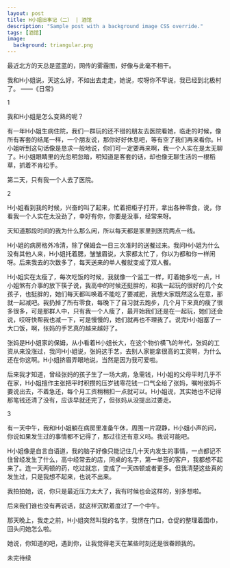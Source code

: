 ```yaml
---
layout: post
title: H小姐旧事记（二） | 酒馆
description: "Sample post with a background image CSS override."
tags: [酒馆]
image: 
  background: triangular.png
---
```


最近北方的天总是蓝蓝的，网传的雾霾图，好像与此毫不相干。

我和H小姐说，天这么好，不如出去走走，她说，哎呀你不早说，我已经到北极村了。
——《日常》

1

我和H小姐是怎么变熟的呢？
 
有一年H小姐生病住院，我们一群玩的还不错的朋友去医院看她，临走的时候，像所有客套的结尾一样，一个朋友说，那你好好休息吧，等有空了我们再来看你。H小姐听到这句话像是恳求一般地说，你们可一定要再来啊，我一个人实在是太无聊了。H小姐眼睛里的光忽明忽暗，明知道是客套的话，却也像无聊生活的一根稻草，抓着不肯松手。
 
第二天，只有我一个人去了医院。

2

H小姐看到我的时候，兴奋的叫了起来，忙着把柜子打开，拿出各种零食，说，你看我一个人实在太没劲了，幸好有你，你要是没事，经常来呀。

天知道那段时间的我为什么那么闲，所以每天都是家里到医院两点一线。

H小姐的病房格外冷清，除了保姆会一日三次准时的送餐过来。我问H小姐为什么没有其他人来，H小姐托着腮，皱皱眉说，大家都太忙了，你以为都和你一样闲呀。后来我去的次数多了，每天送来的单人餐就变成了双人餐。

H小姐实在太瘦了，每次吃饭的时候，我就像一个监工一样，盯着她多吃一点，H小姐煞有介事的放下筷子说，我高中的时候还挺胖的，和我一起玩的很好的几个女孩子，也挺胖的，她们每天都叫唤着不能吃了要减肥，我想大家既然这么在意，那就一起减吧。我扔掉了所有零食，每晚下了自习就去跑步，几个月下来真的瘦了很多很多，可是那群人中，只有我一个人瘦了，最开始我们还是在一起玩，她们还会说，哎呀快帮我也减一下，可是慢慢的，她们就再也不理我了。说完H小姐塞了一大口饭，啊，张妈的手艺真的越来越好了。

张妈是H小姐家的保姆，从小看着H小姐长大，在这个物价横飞的年代，张妈的工资从来没涨过，我问H小姐说，张妈这手艺，去别人家能拿很高的工资啊，为什么还在你这啊。H小姐挤眉弄眼地说，当然是因为我可爱啦。

后来我才知道，曾经张妈的孩子生了一场大病，急需钱，H小姐的父母平时几乎不在家，H小姐擅作主张把平时积攒的压岁钱零花钱一口气全给了张妈，嘱咐张妈不要说出去，不着急还，每个月工资稍稍扣一点就可以。H小姐说，其实她也不记得那笔钱还清了没有，应该早就还完了，但张妈从没提出过要走。

3

有一天中午，我和H小姐躺在病房里准备午休，周围一片寂静，H小姐小声的问，你说如果发生过的事情都不记得了，那过往还有意义吗。我说可能吧。

H小姐像是自言自语道，我的脑子好像只能记住几十天内发生的事情，一点都记不住曾经发生了什么，高中经常去的店，同桌的名字，第一单签的客户，我都想不起来了。连一天两顿的药，吃过就忘，变成了一天四顿或者更多。但我清楚这些真的发生过，只是我想不起来，也说不出来。

我拍拍她，说，你只是最近压力太大了，我有时候也会这样的，别多想啦。

后来我们谁也没有再说话，就这样沉默着度过了一个中午。

那天晚上，我走之前，H小姐突然叫我的名字，我愣在门口，仓促的整理着围巾，回头问她怎么啦。

她说，你知道的吧，遇到你，让我觉得老天在某些时刻还是很眷顾我的。



未完待续
